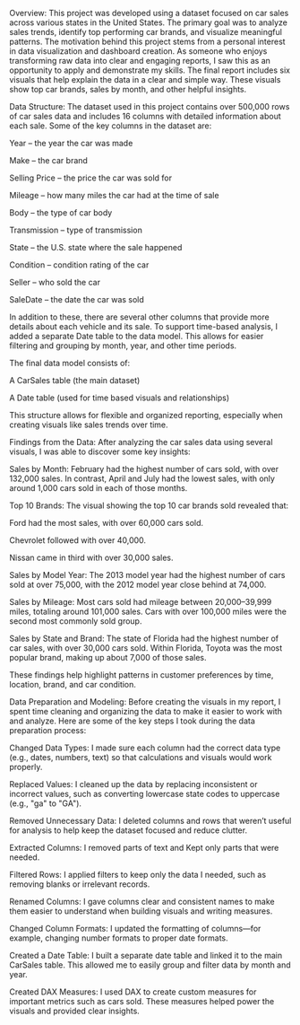 Overview:
This project was developed using a dataset focused on car sales across various states in the United States. The primary goal was to analyze sales trends, identify top performing car brands, and visualize meaningful patterns. The motivation behind this project stems from a personal interest in data visualization and dashboard creation. As someone who enjoys transforming raw data into clear and engaging reports, I saw this as an opportunity to apply and demonstrate my skills. The final report includes six visuals that help explain the data in a clear and simple way. These visuals show top car brands, sales by month, and other helpful insights. 

Data Structure:
The dataset used in this project contains over 500,000 rows of car sales data and includes 16 columns with detailed information about each sale. Some of the key columns in the dataset are:

Year – the year the car was made

Make – the car brand 

Selling Price – the price the car was sold for

Mileage – how many miles the car had at the time of sale

Body – the type of car body

Transmission – type of transmission 

State – the U.S. state where the sale happened

Condition – condition rating of the car

Seller – who sold the car

SaleDate – the date the car was sold

In addition to these, there are several other columns that provide more details about each vehicle and its sale.
To support time-based analysis, I added a separate Date table to the data model. This allows for easier filtering and grouping by month, year, and other time periods.

The final data model consists of:

A CarSales table (the main dataset)

A Date table (used for time based visuals and relationships)

This structure allows for flexible and organized reporting, especially when creating visuals like sales trends over time.


Findings from the Data:
After analyzing the car sales data using several visuals, I was able to discover some key insights:

Sales by Month:
February had the highest number of cars sold, with over 132,000 sales. In contrast, April and July had the lowest sales, with only around 1,000 cars sold in each of those months.

Top 10 Brands:
The visual showing the top 10 car brands sold revealed that:

Ford had the most sales, with over 60,000 cars sold.

Chevrolet followed with over 40,000.

Nissan came in third with over 30,000 sales.

Sales by Model Year:
The 2013 model year had the highest number of cars sold at over 75,000, with the 2012 model year close behind at 74,000.

Sales by Mileage:
Most cars sold had mileage between 20,000–39,999 miles, totaling around 101,000 sales.
Cars with over 100,000 miles were the second most commonly sold group.

Sales by State and Brand:
The state of Florida had the highest number of car sales, with over 30,000 cars sold. Within Florida, Toyota was the most popular brand, making up about 7,000 of those sales.

These findings help highlight patterns in customer preferences by time, location, brand, and car condition.



Data Preparation and Modeling:
Before creating the visuals in my report, I spent time cleaning and organizing the data to make it easier to work with and analyze. Here are some of the key steps I took during the data preparation process:

Changed Data Types:
I made sure each column had the correct data type (e.g., dates, numbers, text) so that calculations and visuals would work properly.

Replaced Values:
I cleaned up the data by replacing inconsistent or incorrect values, such as converting lowercase state codes to uppercase (e.g., "ga" to "GA").

Removed Unnecessary Data:
I deleted columns and rows that weren’t useful for analysis to help keep the dataset focused and reduce clutter.

Extracted Columns:
I removed parts of text and Kept only parts that were needed.

Filtered Rows:
I applied filters to keep only the data I needed, such as removing blanks or irrelevant records.

Renamed Columns:
I gave columns clear and consistent names to make them easier to understand when building visuals and writing measures.

Changed Column Formats:
I updated the formatting of columns—for example, changing number formats to proper date formats.

Created a Date Table:
I built a separate date table and linked it to the main CarSales table. This allowed me to easily group and filter data by month and year.

Created DAX Measures:
I used DAX to create custom measures for important metrics such as cars sold. These measures helped power the visuals and provided clear insights.

